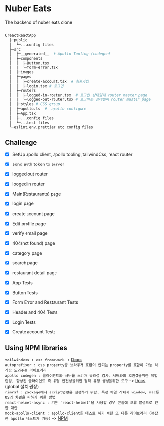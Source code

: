 # Nuber Eats

The backend of nuber eats clone

```bash

CreactReactApp
  ├─public
  │  └─...config files
  ├─src
  │  ├─__generated__  # Apollo Tooling (codegen)
  │  ├─components
  │  │  ├─Button.tsx
  │  │  └─form-error.tsx
  │  ├─images
  │  ├─pages
  │  │  ├─create-account.tsx  # 회원가입
  │  │  ├─login.tsx # 로그인
  │  ├─routers
  │  │  ├─logged-in-router.tsx  # 로그인 상태일때 router master page
  │  │  └─logged-out-router.tsx # 로그아웃 상태일때 router master page
  │  ├─styles # CSS group
  │  ├─apollo.ts  #  apollo configure
  │  ├─App.tsx
  │  ├─...config files
  │  └─...test files
  └─eslint,env,prettier etc config files

```

## Challenge

-   [x] SetUp apollo client, apollo tooling, tailwindCss, react router
-   [x] send auth token to server
-   [x] logged out router
-   [x] looged in router

-   [x] Main(Restaurants) page
-   [x] login page
-   [x] create account page
-   [x] Edit profile page
-   [x] verify email page
-   [x] 404(not found) page
-   [x] category page
-   [x] search page
-   [x] restaurant detail page

-   [x] App Tests
-   [x] Button Tests
-   [x] Form Error and Restaurant Tests
-   [x] Header and 404 Tests
-   [x] Login Tests
-   [x] Create account Tests

## Using NPM libraries

`tailwindcss : css framework` -> [Docs](https://tailwindcss.com/docs/installation)<br/>
`autoprefixer : css property중 브라우저 호환이 안되는 property를 호환이 가능 하게끔 도와주는 라이브러리`<br/>
`apollo codegen : 클라이언트와 서버를 스키마 유효성 검사, 서버와의 호환성을위한 작업 린팅, 향상된 클라이언트 측 유형 안전성을위한 정적 유형 생성을위한 도구` -> [Docs](https://github.com/apollographql/apollo-tooling) (global 설치 권장)<br/>
`rimraf : package에서 script명령을 실행하기 위함, 특정 파일 삭제시 window, mac등 OS의 차별을 피하기 위한 방법`<br/>
`react-helmet-async : 기본 'react-helmet'을 사용할 경우 콘솔에 오류 발생으로 인한 대안`<br/>
`mock-apollo-client : apollo-client를 테스트 하기 위한 또 다른 라이브러리 (복잡한 apollo 테스트가 가능)`
-> [NPM](https://www.npmjs.com/package/mock-apollo-client)
